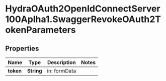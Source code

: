 # HydraOAuth2OpenIdConnectServer100Aplha1.SwaggerRevokeOAuth2TokenParameters

## Properties
Name | Type | Description | Notes
------------ | ------------- | ------------- | -------------
**token** | **String** | in: formData | 


